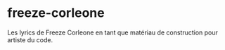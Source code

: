 # freeze-corleone
Les lyrics de Freeze Corleone en tant que matériau de construction pour artiste du code.
